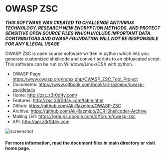 OWASP ZSC
=========

***THIS SOFTWARE WAS CREATED TO CHALLENGE ANTIVIRUS TECHNOLOGY, RESEARCH NEW ENCRYPTION METHODS, AND PROTECT SENSITIVE OPEN SOURCE FILES WHICH INCLUDE IMPORTANT DATA. CONTRIBUTORS AND OWASP FOUNDATION WILL NOT BE RESPONSIBLE FOR ANY ILLEGAL USAGE***


OWASP ZSC is open source software written in python which lets you generate customized shellcode and convert scripts to an obfuscated script. This software can be run on Windows/Linux/OSX with python.

 * OWASP Page: https://www.owasp.org/index.php/OWASP_ZSC_Tool_Project
 * Documents: https://www.gitbook.com/book/ali-razmjoo/owasp-zsc/details
 * Home: http://zsc.z3r0d4y.com/
 * Features: http://zsc.z3r0d4y.com/table.html
 * Github: https://github.com/Ali-Razmjoo/OWASP-ZSC
 * Archive: https://github.com/Ali-Razmjoo/ZCR-Shellcoder-Archive
 * Mailing List: https://groups.google.com/d/forum/owasp-zsc
 * API: http://api.z3r0d4y.com

![screenshot](http://zsc.z3r0d4y.com/images/Snapshot_2015-07-26_191951.png)

#### For more information, read the document files in main directory or visit home page.
